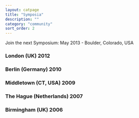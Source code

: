 ```yaml
---
layout: catpage
title: "Symposia"
description: ""
category: "community"
sort_order: 2
---
```


Join the next Symposium: May 2013 - Boulder, Colorado, USA

### London (UK) 2012
### Berlin (Germany) 2010
### Middletown (CT, USA) 2009
### The Hague (Netherlands) 2007
### Birmingham (UK) 2006

